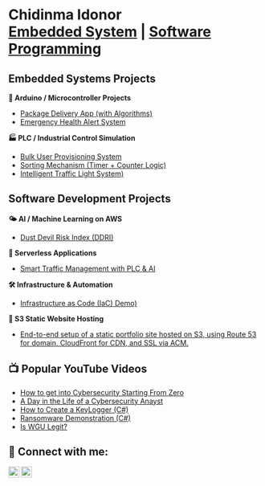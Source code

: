 <h1> Chidinma Idonor<br/><a href="https://github.com/joshmadakor1">Embedded System</a> | <a href="https://www.linkedin.com/in/joshmadakor/"> Software Programming</a></h1>

<h2> Embedded Systems Projects</h2>

 <b>🧠 Arduino / Microcontroller Projects</b>
  - [Package Delivery App (with Algorithms)](https://github.com/joshmadakor1/Algorithms-Practice)
  - [Emergency Health Alert System](https://github.com/joshmadakor1/4chan-Image-Analysis-Middleware-C964)
    
 <b>🏭 PLC / Industrial Control Simulation</b>
  - [Bulk User Provisioning System](https://github.com/joshmadakor1/Sentinel-Lab)
  - [Sorting Mechanism (Timer + Counter Logic)](https://github.com/joshmadakor1/Sentinel-Lab)
  - [Intelligent Traffic Light System)](https://github.com/joshmadakor1/Sentinel-Lab)

<h2> Software Development Projects</h2>

 <b>🌤️ AI / Machine Learning on AWS</b>
  - [ Dust Devil Risk Index (DDRI)](https://github.com/joshmadakor1/Algorithms-Practice)
    
 <b>🔧 Serverless Applications</b>
  - [Smart Traffic Management with PLC & AI](https://github.com/joshmadakor1/4chan-Image-Analysis-Middleware-C964) 

 <b> 🛠️ Infrastructure & Automation</b>
  - [Infrastructure as Code (IaC) Demo)](https://github.com/joshmadakor1/Package-Delivery-Pathfinding-Algorithm)
 
 <b> 📁 S3 Static Website Hosting</b>
  - [End-to-end setup of a static portfolio site hosted on S3, using Route 53 for domain, CloudFront for CDN, and SSL via ACM.](https://github.com/joshmadakor1/Package-Delivery-Pathfinding-Algorithm)


<h2>📺 Popular YouTube Videos</h2>

- [How to get into Cybersecurity Starting From Zero](https://www.youtube.com/watch?v=a83ASGn_V_s)
- [A Day in the Life of a Cybersecurity Anayst](https://www.youtube.com/watch?v=uHy3oM7NnoU)
- [How to Create a KeyLogger (C#)](https://www.youtube.com/watch?v=N-L9hklSlNk)
- [Ransomware Demonstration (C#)](https://www.youtube.com/watch?v=OfvdQeh79s0)
- [Is WGU Legit?](https://www.youtube.com/watch?v=E2MwRWxDBkA)

<h2> 🤳 Connect with me:</h2>

[<img align="left" alt="chidinmaidonor | YouTube" width="22px" src="https://cdn.jsdelivr.net/npm/simple-icons@v3/icons/youtube.svg" />][youtube]

[<img align="left" alt="chidinmaidonor | LinkedIn" width="22px" src="https://cdn.jsdelivr.net/npm/simple-icons@v3/icons/linkedin.svg" />][linkedin]



[youtube]: https://www.youtube.com/chidinmaidonor

[linkedin]: https://linkedin.com/in/chidinmaidonor

